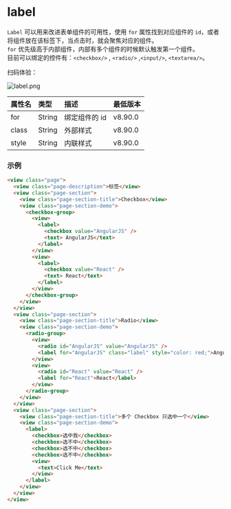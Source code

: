# label

`Label` 可以用来改进表单组件的可用性，使用 `for` 属性找到对应组件的 `id`，或者将组件放在该标签下，当点击时，就会聚焦对应的组件。<br />`for` 优先级高于内部组件，内部有多个组件的时候默认触发第一个组件。<br />目前可以绑定的控件有：`<checkbox/>` , `<radio/>` ,`<input/>`, `<textarea/>`。

扫码体验：

![label.png](https://cache.amap.com/ecology/tool/miniapp/1563518499235.png)

| 属性名 | 类型 | 描述 | 最低版本 |
| :--- | :--- | :--- | :--- |
| for | String | 绑定组件的 id | v8.90.0 |
| class | String | 外部样式 | v8.90.0 |
| style | String | 内联样式 | v8.90.0 |

### 示例
```html
<view class="page">
  <view class="page-description">标签</view>
  <view class="page-section">
    <view class="page-section-title">Checkbox</view>
    <view class="page-section-demo">
      <checkbox-group>
        <view>
          <label>
            <checkbox value="AngularJS" />
            <text> AngularJS</text>
          </label>
        </view>
        <view>
          <label>
            <checkbox value="React" />
            <text> React</text>
          </label>
        </view>
      </checkbox-group>
    </view>
  </view>
  <view class="page-section">
    <view class="page-section-title">Radio</view>
    <view class="page-section-demo">
      <radio-group>
        <view>
          <radio id="AngularJS" value="AngularJS" />
          <label for="AngularJS" class="label" style="color: red;">AngularJS</label>
        </view>
        <view>
          <radio id="React" value="React" />
          <label for="React">React</label>
        </view>
      </radio-group>
    </view>
  </view>
  <view class="page-section">
    <view class="page-section-title">多个 Checkbox 只选中一个</view>
    <view class="page-section-demo">
      <label>
        <checkbox>选中我</checkbox>
        <checkbox>选不中</checkbox>
        <checkbox>选不中</checkbox>
        <checkbox>选不中</checkbox>
        <view>
          <text>Click Me</text>
        </view>
      </label>
    </view>
  </view>
</view>
```
